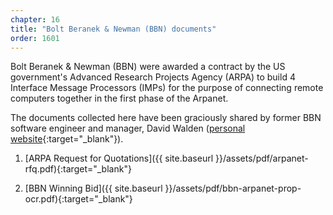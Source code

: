 ```yaml
---
chapter: 16
title: "Bolt Beranek & Newman (BBN) documents"
order: 1601
---
```


Bolt Beranek & Newman (BBN) were awarded a contract by the US government's Advanced Research Projects Agency (ARPA) to build 4 Interface Message Processors (IMPs) for the purpose of connecting remote computers together in the first phase of the Arpanet.

The documents collected here have been graciously shared by former BBN software engineer and manager, David Walden ([personal website](https://www.walden-family.com/dave/){:target="_blank"}).

1) [ARPA Request for Quotations]({{ site.baseurl }}/assets/pdf/arpanet-rfq.pdf){:target="_blank"}

2) [BBN Winning Bid]({{ site.baseurl }}/assets/pdf/bbn-arpanet-prop-ocr.pdf){:target="_blank"}
